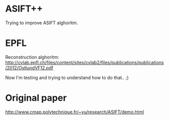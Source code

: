 # ASIFT++
Trying to improve ASIFT alghoritm.

# EPFL
Reconstruction alghoritm:
http://cvlab.epfl.ch/files/content/sites/cvlab2/files/publications/publications/2012/OstlundVF12.pdf

Now I'm testing and trying to understand how to do that.. ;)

# Original paper
http://www.cmap.polytechnique.fr/~yu/research/ASIFT/demo.html
